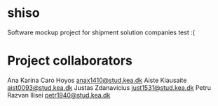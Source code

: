 # shiso

Software mockup project for shipment solution companies
test :(

# Project collaborators

Ana Karina Caro Hoyos anax1410@stud.kea.dk
Aiste Kiausaite aist0093@stud.kea.dk
Justas Zdanavicius just1531@stud.kea.dk
Petru Razvan Ilisei petr1940@stud.kea.dk
